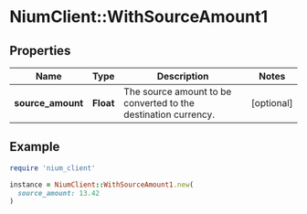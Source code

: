 # NiumClient::WithSourceAmount1

## Properties

| Name | Type | Description | Notes |
| ---- | ---- | ----------- | ----- |
| **source_amount** | **Float** | The source amount to be converted to the destination currency. | [optional] |

## Example

```ruby
require 'nium_client'

instance = NiumClient::WithSourceAmount1.new(
  source_amount: 13.42
)
```

